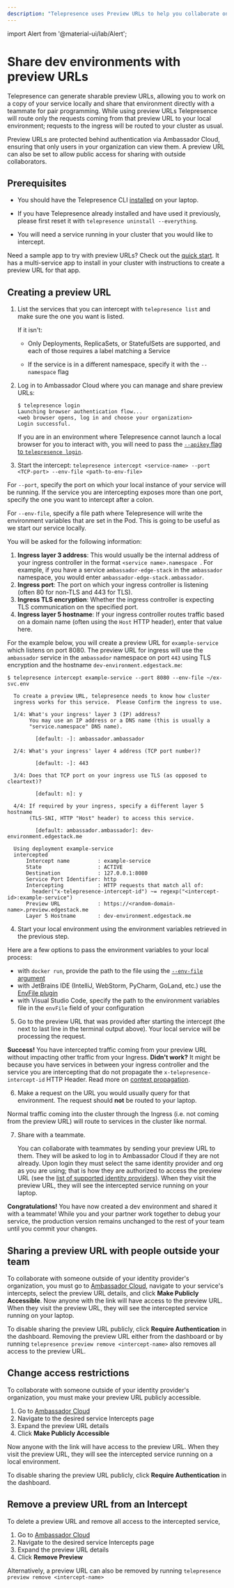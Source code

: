 ```yaml
---
description: "Telepresence uses Preview URLs to help you collaborate on developing Kubernetes services with teammates."
---
```


import Alert from '@material-ui/lab/Alert';

# Share dev environments with preview URLs

Telepresence can generate sharable preview URLs, allowing you to work on a copy of your service locally and share that environment directly with a teammate for pair programming. While using preview URLs Telepresence will route only the requests coming from that preview URL to your local environment; requests to the ingress will be routed to your cluster as usual.

Preview URLs are protected behind authentication via Ambassador Cloud, ensuring that only users in your organization can view them. A preview URL can also be set to allow public access for sharing with outside collaborators.

## Prerequisites

* You should have the Telepresence CLI [installed](../../install/) on your laptop.

* If you have Telepresence already installed and have used it previously, please first reset it with `telepresence uninstall --everything`.

* You will need a service running in your cluster that you would like to intercept.

<Alert severity="info">
Need a sample app to try with preview URLs?  Check out the <a href="../../quick-start/qs-node/">quick start</a>. It has a multi-service app to install in your cluster with instructions to create a preview URL for that app.
</Alert>

## Creating a preview URL

1. List the services that you can intercept with `telepresence list` and make sure the one you want is listed.

    If it isn't:

    * Only Deployments, ReplicaSets, or StatefulSets are supported, and each of those requires a label matching a Service

    * If the service is in a different namespace, specify it with the `--namespace` flag

2. Log in to Ambassador Cloud where you can manage and share preview
   URLs:

   ```console
   $ telepresence login
   Launching browser authentication flow...
   <web browser opens, log in and choose your organization>
   Login successful.
   ```

   If you are in an environment where Telepresence cannot launch a
   local browser for you to interact with, you will need to pass the
   [`--apikey` flag to `telepresence
   login`](../../reference/client/login/).

3. Start the intercept:
`telepresence intercept <service-name> --port <TCP-port> --env-file <path-to-env-file>`

  For `--port`, specify the port on which your local instance of your service will be running. If the service you are intercepting exposes more than one port, specify the one you want to intercept after a colon.

  For `--env-file`, specify a file path where Telepresence will write the environment variables that are set in the Pod. This is going to be useful as we start our service locally.

   You will be asked for the following information:
   1. **Ingress layer 3 address**: This would usually be the internal address of your ingress controller in the format `<service name>.namespace `. For example, if you have a service `ambassador-edge-stack` in the `ambassador` namespace, you would enter `ambassador-edge-stack.ambassador`.
   2. **Ingress port**: The port on which your ingress controller is listening (often 80 for non-TLS and 443 for TLS).
   3. **Ingress TLS encryption**: Whether the ingress controller is expecting TLS communication on the specified port.
   4. **Ingress layer 5 hostname**: If your ingress controller routes traffic based on a domain name (often using the `Host` HTTP header), enter that value here.

   For the example below, you will create a preview URL for `example-service` which listens on port 8080.  The preview URL for ingress will use the `ambassador` service in the `ambassador` namespace on port `443` using TLS encryption and the hostname `dev-environment.edgestack.me`:

   ```
   $ telepresence intercept example-service --port 8080 --env-file ~/ex-svc.env

     To create a preview URL, telepresence needs to know how cluster
     ingress works for this service.  Please Confirm the ingress to use.

     1/4: What's your ingress' layer 3 (IP) address?
          You may use an IP address or a DNS name (this is usually a
          "service.namespace" DNS name).

            [default: -]: ambassador.ambassador

     2/4: What's your ingress' layer 4 address (TCP port number)?

            [default: -]: 443

     3/4: Does that TCP port on your ingress use TLS (as opposed to cleartext)?

            [default: n]: y

     4/4: If required by your ingress, specify a different layer 5 hostname
          (TLS-SNI, HTTP "Host" header) to access this service.

            [default: ambassador.ambassador]: dev-environment.edgestack.me

     Using deployment example-service
     intercepted
         Intercept name         : example-service
         State                  : ACTIVE
         Destination            : 127.0.0.1:8080
         Service Port Identifier: http
         Intercepting           : HTTP requests that match all of:
           header("x-telepresence-intercept-id") ~= regexp("<intercept-id>:example-service")
         Preview URL            : https://<random-domain-name>.preview.edgestack.me
         Layer 5 Hostname       : dev-environment.edgestack.me
   ```

4. Start your local environment using the environment variables retrieved in the previous step.

  Here are a few options to pass the environment variables to your local process:
   - with `docker run`, provide the path to the file using the [`--env-file` argument](https://docs.docker.com/engine/reference/commandline/run/#set-environment-variables--e---env---env-file)
   - with JetBrains IDE (IntelliJ, WebStorm, PyCharm, GoLand, etc.) use the [EnvFile plugin](https://plugins.jetbrains.com/plugin/7861-envfile)
   - with Visual Studio Code, specify the path to the environment variables file in the `envFile` field of your configuration

5. Go to the preview URL that was provided after starting the intercept (the next to last line in the terminal output above). Your local service will be processing the request.

  <Alert severity="success">
    <strong>Success!</strong> You have intercepted traffic coming from your preview URL without impacting other traffic from your Ingress.
  </Alert>

  <Alert severity="info">
    <strong>Didn't work?</strong> It might be because you have services in between your ingress controller and the service you are intercepting that do not propagate the <code>x-telepresence-intercept-id</code> HTTP Header. Read more on <a href="../../concepts/context-prop">context propagation</a>.
  </Alert>

6. Make a request on the URL you would usually query for that environment.  The request should **not** be routed to your laptop.

  Normal traffic coming into the cluster through the Ingress (i.e. not coming from the preview URL) will route to services in the cluster like normal.

7. Share with a teammate.

   You can collaborate with teammates by sending your preview URL to
   them. They will be asked to log in to Ambassador Cloud if they are
   not already.  Upon login they must select the same identity
   provider and org as you are using; that is how they are authorized
   to access the preview URL (see the [list of supported identity
   providers](../../faqs/#idps)). When they visit the preview URL,
   they will see the intercepted service running on your laptop.

<Alert severity="success">
  <strong>Congratulations!</strong> You have now created a dev environment and shared it with a teammate!  While you and your partner work together to debug your service, the production version remains unchanged to the rest of your team until you commit your changes.
</Alert>

## Sharing a preview URL with people outside your team

To collaborate with someone outside of your identity provider's organization, you must go to [Ambassador Cloud](https://app.getambassador.io/cloud/), navigate to your service's intercepts, select the preview URL details, and click **Make Publicly Accessible**.  Now anyone with the link will have access to the preview URL. When they visit the preview URL, they will see the intercepted service running on your laptop.

To disable sharing the preview URL publicly, click **Require Authentication** in the dashboard. Removing the preview URL either from the dashboard or by running `telepresence preview remove <intercept-name>` also removes all access to the preview URL.

## Change access restrictions

To collaborate with someone outside of your identity provider's organization, you must make your preview URL publicly accessible.

1. Go to [Ambassador Cloud](https://app.getambassador.io/cloud/)
2. Navigate to the desired service Intercepts page
3. Expand the preview URL details
4. Click **Make Publicly Accessible**

Now anyone with the link will have access to the preview URL. When they visit the preview URL, they will see the intercepted service running on a local environment.

To disable sharing the preview URL publicly, click **Require Authentication** in the dashboard.

## Remove a preview URL from an Intercept

To delete a preview URL and remove all access to the intercepted service,

1. Go to [Ambassador Cloud](https://app.getambassador.io/cloud/)
2. Navigate to the desired service Intercepts page
3. Expand the preview URL details
4. Click **Remove Preview**

Alternatively, a preview URL can also be removed by running
`telepresence preview remove <intercept-name>`
